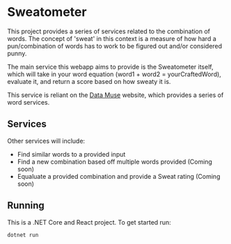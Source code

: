 # Sweatometer

This project provides a series of services related to the combination of words.
The concept of 'sweat' in this context is a measure of how hard a pun/combination of words
has to work to be figured out and/or considered punny.

The main service this webapp aims to provide is the Sweatometer itself, which will take in
your word equation (word1 + word2 = yourCraftedWord), evaluate it, and return a score based on
how sweaty it is.

This service is reliant on the [Data Muse](http://www.datamuse.com/) website, which provides a series 
of word services.


## Services

Other services will include:
* Find similar words to a provided input
* Find a new combination based off multiple words provided (Coming soon)
* Equaluate a provided combination and provide a Sweat rating (Coming soon)


## Running

This is a .NET Core and React project. To get started run:
```bash
dotnet run
```
